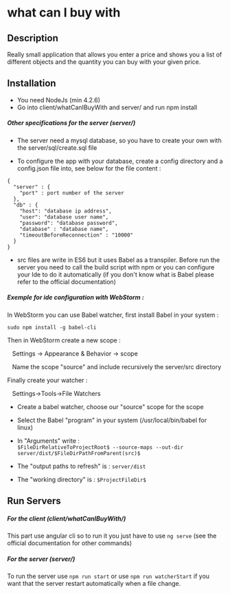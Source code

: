 # what can I buy with

## Description

Really small application that allows you enter a price and shows you a list of different objects and the quantity you can buy with your given price.

## Installation

* You need NodeJs (min 4.2.6)
* Go into client/whatCanIBuyWith and server/ and run npm install

##### Other specifications for the server (server/)

* The server need a mysql database, so you have to create your own with the server/sql/create.sql file

* To configure the app with your database, create a config directory and a config.json file into, see below for the file content :

```
{
  "server" : {
    "port" : port number of the server
  },
  "db" : {
    "host": "database ip address",
    "user": "database user name",
    "password": "database password",
    "database" : "database name",
    "timeoutBeforeReconnection" : "10000"
  }
}
```

* src files are write in ES6 but it uses Babel as a transpiler. Before run the server you need to call the build script with npm or you can configure your Ide to do it automatically (if you don't know what is Babel please refer to the official documentation)

##### Exemple for ide configuration with WebStorm :

In WebStorm you can use Babel watcher, first install Babel in your system :

```
sudo npm install -g babel-cli
```

Then in WebStorm create a new scope :

&nbsp;&nbsp;&nbsp;Settings -> Appearance & Behavior -> scope

&nbsp;&nbsp;&nbsp;Name the scope "source" and include recursively the server/src directory

Finally create your watcher :

&nbsp;&nbsp;&nbsp;Settings->Tools->File Watchers

* Create a babel watcher, choose our "source" scope for the scope  
* Select the Babel "program" in your system (/usr/local/bin/babel for linux)  
* In "Arguments" write :  
```$FileDirRelativeToProjectRoot$ --source-maps --out-dir server/dist/$FileDirPathFromParent(src)$```  

* The "output paths to refresh" is : ```server/dist```  
* The "working directory" is : ```$ProjectFileDir$```

## Run Servers

##### For the client (client/whatCanIBuyWith/)

This part use angular cli so to run it you just have to use ```ng serve``` (see the official documentation for other commands)

##### For the server (server/)

To run the server use ```npm run start``` or use ```npm run watcherStart``` if you want that the server restart automatically when a file change.
